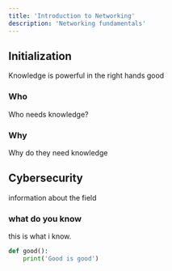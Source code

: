 ```yaml
---
title: 'Introduction to Networking'
description: 'Networking fundamentals'
---
```


## Initialization

Knowledge is powerful in the right hands
good

### Who
Who needs knowledge?

### Why
Why do they need knowledge

## Cybersecurity
information about the field

### what do you know
this is what i know.

```python
def good():
    print('Good is good')
```


